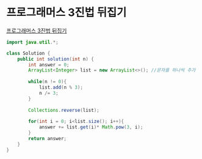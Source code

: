 # 프로그래머스 3진법 뒤집기
[프로그래머스 3진법 뒤집기](https://school.programmers.co.kr/learn/courses/30/lessons/68935)
```java
import java.util.*;

class Solution {
    public int solution(int n) {
        int answer = 0;
        ArrayList<Integer> list = new ArrayList<>(); //문자를 하나씩 추가 할 수 있고 뒤집기도 가능함
        
        while(n != 0){
            list.add(n % 3);
            n /= 3;
        }
        
        Collections.reverse(list);
       
        for(int i = 0; i<list.size(); i++){
            answer += list.get(i)* Math.pow(3, i);
        }
        return answer;
    }
}
```